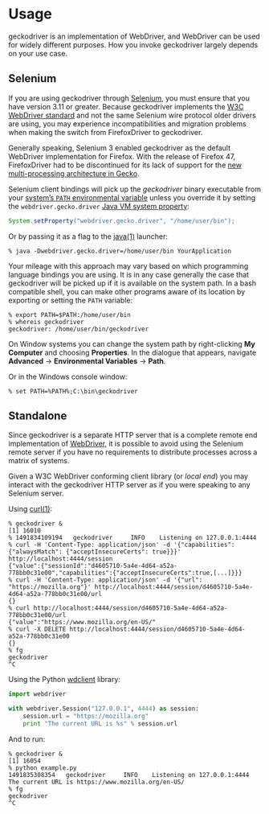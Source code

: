 # Usage

geckodriver is an implementation of WebDriver, and WebDriver can
be used for widely different purposes.  How you invoke geckodriver
largely depends on your use case.

## Selenium

If you are using geckodriver through [Selenium], you must ensure that
you have version 3.11 or greater.  Because geckodriver implements the
[W3C WebDriver standard][WebDriver] and not the same Selenium wire
protocol older drivers are using, you may experience incompatibilities
and migration problems when making the switch from FirefoxDriver to
geckodriver.

Generally speaking, Selenium 3 enabled geckodriver as the default
WebDriver implementation for Firefox.  With the release of Firefox 47,
FirefoxDriver had to be discontinued for its lack of support for the
[new multi-processing architecture in Gecko][e10s].

Selenium client bindings will pick up the _geckodriver_ binary executable
from your [system’s `PATH` environmental variable][PATH] unless you
override it by setting the `webdriver.gecko.driver` [Java VM system
property]:

```java
System.setProperty("webdriver.gecko.driver", "/home/user/bin");
```

Or by passing it as a flag to the [java(1)] launcher:

```shell
% java -Dwebdriver.gecko.driver=/home/user/bin YourApplication
```

Your mileage with this approach may vary based on which programming
language bindings you are using.  It is in any case generally the case
that geckodriver will be picked up if it is available on the system path.
In a bash compatible shell, you can make other programs aware of its
location by exporting or setting the `PATH` variable:

```shell
% export PATH=$PATH:/home/user/bin
% whereis geckodriver
geckodriver: /home/user/bin/geckodriver
```

On Window systems you can change the system path by right-clicking **My
Computer** and choosing **Properties**.  In the dialogue that appears,
navigate **Advanced** → **Environmental Variables** → **Path**.

Or in the Windows console window:

```shell
% set PATH=%PATH%;C:\bin\geckodriver
```

## Standalone

Since geckodriver is a separate HTTP server that is a complete remote end
implementation of [WebDriver], it is possible to avoid using the Selenium
remote server if you have no requirements to distribute processes across
a matrix of systems.

Given a W3C WebDriver conforming client library (or _local end_) you
may interact with the geckodriver HTTP server as if you were speaking
to any Selenium server.

Using [curl(1)]:

```shell
% geckodriver &
[1] 16010
% 1491834109194   geckodriver     INFO    Listening on 127.0.0.1:4444
% curl -H 'Content-Type: application/json' -d '{"capabilities": {"alwaysMatch": {"acceptInsecureCerts": true}}}' http://localhost:4444/session
{"value":{"sessionId":"d4605710-5a4e-4d64-a52a-778bb0c31e00","capabilities":{"acceptInsecureCerts":true,[...]}}}
% curl -H 'Content-Type: application/json' -d '{"url": "https://mozilla.org"}' http://localhost:4444/session/d4605710-5a4e-4d64-a52a-778bb0c31e00/url
{}
% curl http://localhost:4444/session/d4605710-5a4e-4d64-a52a-778bb0c31e00/url
{"value":"https://www.mozilla.org/en-US/"
% curl -X DELETE http://localhost:4444/session/d4605710-5a4e-4d64-a52a-778bb0c31e00
{}
% fg
geckodriver
^C
```

Using the Python [wdclient] library:

```python
import webdriver

with webdriver.Session("127.0.0.1", 4444) as session:
    session.url = "https://mozilla.org"
    print "The current URL is %s" % session.url
```

And to run:

```shell
% geckodriver &
[1] 16054
% python example.py
1491835308354   geckodriver     INFO    Listening on 127.0.0.1:4444
The current URL is https://www.mozilla.org/en-US/
% fg
geckodriver
^C
```

[Selenium]: http://seleniumhq.org/
[e10s]: https://developer.mozilla.org/en-US/Firefox/Multiprocess_Firefox
[PATH]: https://en.wikipedia.org/wiki/PATH_(variable)
[Java VM system property]: http://docs.oracle.com/javase/tutorial/essential/environment/sysprop.html
[java(1)]: http://www.manpagez.com/man/1/java/
[WebDriver]: https://w3c.github.io/webdriver/
[curl(1)]: http://www.manpagez.com/man/1/curl/
[wdclient]: https://github.com/web-platform-tests/wpt/tree/master/tools/webdriver

